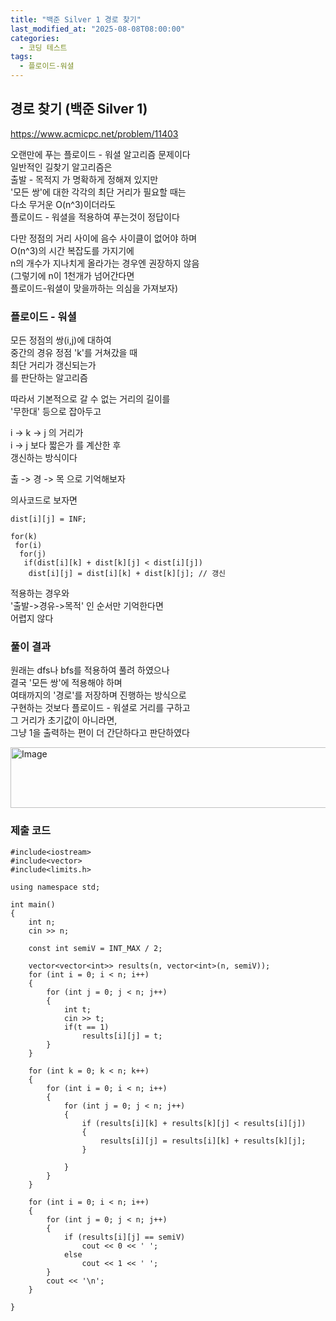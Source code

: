 ```yaml
---
title: "백준 Silver 1 경로 찾기"
last_modified_at: "2025-08-08T08:00:00"
categories:
  - 코딩 테스트
tags:
  - 플로이드-워셜
---
```


## 경로 찾기  (백준 Silver 1)
<https://www.acmicpc.net/problem/11403><br>

오랜만에 푸는 플로이드 - 워셜 알고리즘 문제이다<br>
일반적인 길찾기 알고리즘은<br>
출발 - 목적지 가 명확하게 정해져 있지만<br>
'모든 쌍'에 대한 각각의 최단 거리가 필요할 때는<br>
다소 무거운 O(n^3)이더라도<br>
플로이드 - 워셜을 적용하여 푸는것이 정답이다<br>

다만 정점의 거리 사이에 음수 사이클이 없어야 하며<br>
O(n^3)의 시간 복잡도를 가지기에<br>
n의 개수가 지나치게 올라가는 경우엔 권장하지 않음<br>
(그렇기에 n이 1천개가 넘어간다면<br>
플로이드-워셜이 맞을까하는 의심을 가져보자)<br>

### 플로이드 - 워셜
모든 정점의 쌍(i,j)에 대하여<br>
중간의 경유 정점 'k'를 거쳐갔을 때<br>
최단 거리가 갱신되는가<br>
를 판단하는 알고리즘<br>

따라서 기본적으로 갈 수 없는 거리의 길이를<br>
'무한대' 등으로 잡아두고<br>

i -> k -> j 의 거리가<br>
i -> j 보다 짧은가 를 계산한 후<br>
갱신하는 방식이다<br>

출 -> 경 -> 목 으로 기억해보자<br>

의사코드로 보자면
```
dist[i][j] = INF;

for(k)
 for(i)
  for(j)
   if(dist[i][k] + dist[k][j] < dist[i][j])
    dist[i][j] = dist[i][k] + dist[k][j]; // 갱신

```

적용하는 경우와<br>
'출발->경유->목적' 인 순서만 기억한다면<br>
어렵지 않다<br>

### 풀이 결과

원래는 dfs나 bfs를 적용하여 풀려 하였으나<br>
결국 '모든 쌍'에 적용해야 하며<br>
여태까지의 '경로'를 저장하며 진행하는 방식으로<br>
구현하는 것보다 플로이드 - 워셜로 거리를 구하고<br>
그 거리가 초기값이 아니라면,<br>
그냥 1을 출력하는 편이 더 간단하다고 판단하였다<br>

<img width="1160" height="97" alt="Image" src="https://github.com/user-attachments/assets/d85e4be6-6c5d-4919-9cfc-8e0b88b63164" /><br>

### 제출 코드

```
#include<iostream>
#include<vector>
#include<limits.h>

using namespace std;

int main()
{
	int n;
	cin >> n;

	const int semiV = INT_MAX / 2;

	vector<vector<int>> results(n, vector<int>(n, semiV));
	for (int i = 0; i < n; i++)
	{
		for (int j = 0; j < n; j++)
		{
			int t;
			cin >> t;
			if(t == 1)
				results[i][j] = t;
		}
	}

	for (int k = 0; k < n; k++)
	{
		for (int i = 0; i < n; i++)
		{
			for (int j = 0; j < n; j++)
			{
				if (results[i][k] + results[k][j] < results[i][j])
				{
					results[i][j] = results[i][k] + results[k][j];
				}

			}
		}
	}
	
	for (int i = 0; i < n; i++)
	{
		for (int j = 0; j < n; j++)
		{
			if (results[i][j] == semiV)
				cout << 0 << ' ';
			else
				cout << 1 << ' ';
		}
		cout << '\n';
	}

}
```